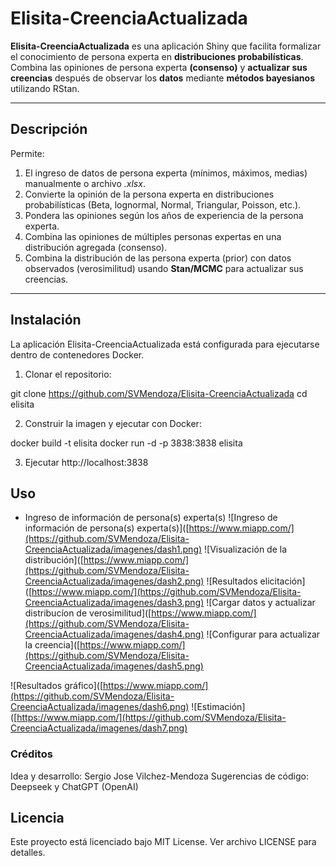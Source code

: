 # Elisita-CreenciaActualizada

**Elisita-CreenciaActualizada** es una aplicación Shiny que facilita formalizar el conocimiento de persona experta en **distribuciones probabilísticas**. Combina las opiniones de persona experta **(consenso)** y **actualizar sus creencias** después de observar los **datos** mediante **métodos bayesianos** utilizando RStan.


---
## Descripción

Permite:

1. El ingreso de datos de persona experta (mínimos, máximos, medias) manualmente o archivo *.xlsx*.
2. Convierte la opinión de la persona experta en distribuciones probabilísticas (Beta, lognormal, Normal, Triangular, Poisson, etc.).  
3. Pondera las opiniones según los años de experiencia de la persona experta.
4. Combina las opiniones de múltiples personas expertas en una distribución agregada (consenso).  
5. Combina la distribución de las persona experta (prior) con datos observados (verosimilitud) usando **Stan/MCMC** para actualizar sus creencias.  

---
## Instalación

La aplicación Elisita-CreenciaActualizada está configurada para ejecutarse dentro de contenedores Docker.

1. Clonar el repositorio:

git clone https://github.com/SVMendoza/Elisita-CreenciaActualizada
cd elisita

2. Construir la imagen y ejecutar con Docker:

docker build -t elisita
docker run -d -p 3838:3838 elisita

3. Ejecutar 
http://localhost:3838

## Uso 
- Ingreso de información de persona(s) experta(s)
![Ingreso de información de persona(s) experta(s)]([https://www.miapp.com/](https://github.com/SVMendoza/Elisita-CreenciaActualizada/imagenes/dash1.png)
![Visualización de la distribución]([https://www.miapp.com/](https://github.com/SVMendoza/Elisita-CreenciaActualizada/imagenes/dash2.png)
![Resultados elicitación]([https://www.miapp.com/](https://github.com/SVMendoza/Elisita-CreenciaActualizada/imagenes/dash3.png)
![Cargar datos y actualizar distribucíon de verosimilitud]([https://www.miapp.com/](https://github.com/SVMendoza/Elisita-CreenciaActualizada/imagenes/dash4.png)
![Configurar para actualizar la creencia]([https://www.miapp.com/](https://github.com/SVMendoza/Elisita-CreenciaActualizada/imagenes/dash5.png)

![Resultados gráfico]([https://www.miapp.com/](https://github.com/SVMendoza/Elisita-CreenciaActualizada/imagenes/dash6.png)
![Estimación]([https://www.miapp.com/](https://github.com/SVMendoza/Elisita-CreenciaActualizada/imagenes/dash7.png)


### Créditos
Idea y desarrollo: Sergio Jose Vilchez-Mendoza
Sugerencias de código: Deepseek y ChatGPT (OpenAI)

## Licencia
Este proyecto está licenciado bajo MIT License. Ver archivo LICENSE para detalles.
